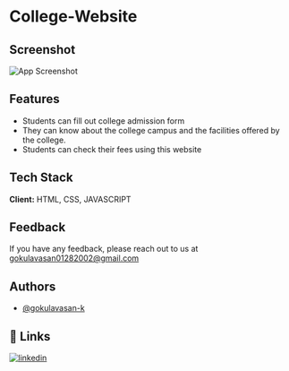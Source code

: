 # College-Website

## Screenshot

![App Screenshot](./pic11.png)


## Features

- Students can fill out college admission form
- They can know about the college campus and the facilities offered by the college.
- Students can check their fees using this website




## Tech Stack

**Client:** HTML, CSS, JAVASCRIPT



## Feedback

If you have any feedback, please reach out to us at gokulavasan01282002@gmail.com


## Authors

- [@gokulavasan-k](https://github.com/gokulavasan-k)


## 🔗 Links
[![linkedin]()](https://www.linkedin.com/in/gokula-vasan-k-0b42a730b?utm_source=share&utm_campaign=share_via&utm_content=profile&utm_medium=android_app)


